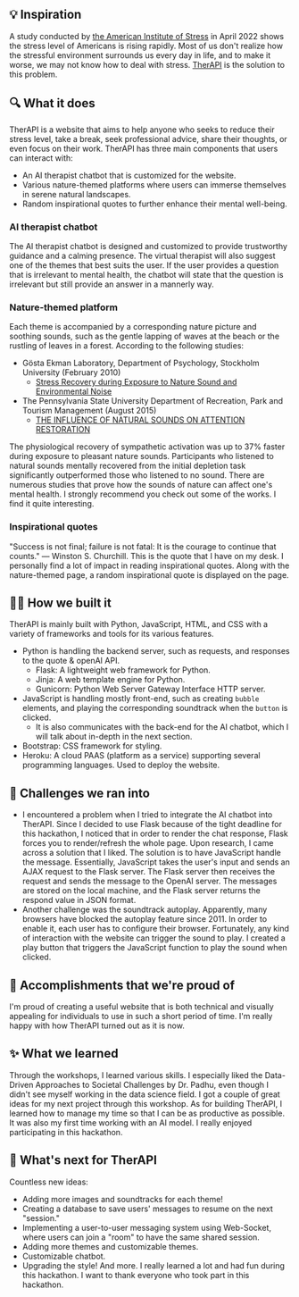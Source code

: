 ## 💡 Inspiration
A study conducted by [the American Institute of Stress](https://www.stress.org/stress-level-of-americans-is-rising-rapidly-in-2022-new-study-finds) in April 2022 shows the stress level of Americans is rising rapidly. Most of us don't realize how the stressful environment surrounds us every day in life, and 
to make it worse, we may not know how to deal with stress. [TherAPI](https://ther-api-c28b9e2ec410.herokuapp.com) is the solution to this problem.

## 🔍 What it does
TherAPI is a website that aims to help anyone who seeks to reduce their stress level, take a break, seek professional advice, share their thoughts, or even focus on their work. 
TherAPI has three main components that users can interact with:
- An AI therapist chatbot that is customized for the website.
- Various nature-themed platforms where users can immerse themselves in serene natural landscapes.
- Random inspirational quotes to further enhance their mental well-being.

### AI therapist chatbot
The AI therapist chatbot is designed and customized to provide trustworthy guidance and a calming presence. 
The virtual therapist will also suggest one of the themes that best suits the user. 
If the user provides a question that is irrelevant to mental health, the chatbot will state that the question is irrelevant but still provide an answer in a mannerly way.

### Nature-themed platform
Each theme is accompanied by a corresponding nature picture and soothing sounds, such as the gentle lapping of waves at the beach or the rustling of leaves in a forest. 
According to the following studies:
- Gösta Ekman Laboratory, Department of Psychology, Stockholm University (February 2010)
  - [Stress Recovery during Exposure to Nature Sound and Environmental Noise](https://www.mdpi.com/1660-4601/7/3/1036)
- The Pennsylvania State University Department of Recreation, Park and Tourism Management (August 2015)
  - [THE INFLUENCE OF NATURAL SOUNDS ON ATTENTION RESTORATION](https://d1wqtxts1xzle7.cloudfront.net/78029856/4bc5f8ed3ce4c3355bb1af4bf556797ad22d-libre.pdf?1641312726=&response-content-disposition=inline%3B+filename%3DThe_Influence_of_Natural_Sounds_on_Atten.pdf&Expires=1691210850&Signature=LSmYPxxxx72CMQp8elsINIX5XqBJjmGGY~9BwkPX01rJT0obhLspnhKT18uSrt9nXThZwaijDnYLQTJQkTlxU62mbIaq1TfX9PeoG~JmRQgIQfx-YApw1gjLeqXj1t9FGfrcNG20VYFYx9I9ED4kVeOdLXpg3oZ07uLYTUvuQiSAo2hDbTKSnGEYloEjzNExlqg-rhLgc09RO2XldvKyGy2vVr-MtVLEvBeI~-1-2CE3gofyzK4wGgNlAfn76tvGFP3D8iF2SPmOPW1Y54BxfNXNr4iv55vzHVLsAvv0fLBQGuJ~eB5eYPwwOguOd0MTihSzQlFkc~TB4LGvXTlnEw__&Key-Pair-Id=APKAJLOHF5GGSLRBV4ZA)

The physiological recovery of sympathetic activation was up to 37% faster during exposure to pleasant nature sounds. 
Participants who listened to natural sounds mentally recovered from the initial depletion task significantly outperformed those who listened to no sound.
There are numerous studies that prove how the sounds of nature can affect one's mental health. 
I strongly recommend you check out some of the works. I find it quite interesting.

### Inspirational quotes
"Success is not final; failure is not fatal: It is the courage to continue that counts." — Winston S. Churchill. 
This is the quote that I have on my desk. I personally find a lot of impact in reading inspirational quotes. Along with the nature-themed page, a random inspirational quote is displayed on the page.

## 👨‍💻 How we built it
TherAPI is mainly built with Python, JavaScript, HTML, and CSS with a variety of frameworks and tools for its various features.

- Python is handling the backend server, such as requests, and responses to the quote & openAI API. 
  - Flask: A lightweight web framework for Python.
  - Jinja: A web template engine for Python.
  - Gunicorn: Python Web Server Gateway Interface HTTP server.
- JavaScript is handling mostly front-end, such as creating `bubble` elements, and playing the corresponding soundtrack when the `button` is clicked.
  - It is also communicates with the back-end for the AI chatbot, which I will talk about in-depth in the next section.
- Bootstrap: CSS framework for styling.
- Heroku: A cloud PAAS (platform as a service) supporting several programming languages. Used to deploy the website.

## 🌊 Challenges we ran into
- I encountered a problem when I tried to integrate the AI chatbot into TherAPI. Since I decided to use Flask because of the tight deadline for this hackathon, I noticed that in order to render the chat response, Flask forces you to render/refresh the whole page. Upon research, I came across a solution that I liked. The solution is to have JavaScript handle the message. Essentially, JavaScript takes the user's input and sends an AJAX request to the Flask server. The Flask server then receives the request and sends the message to the OpenAI server. The messages are stored on the local machine, and the Flask server returns the respond value in JSON format.
- Another challenge was the soundtrack autoplay. Apparently, many browsers have blocked the autoplay feature since 2011. In order to enable it, each user has to configure their browser. Fortunately, any kind of interaction with the website can trigger the sound to play. I created a play button that triggers the JavaScript function to play the sound when clicked.

## 🚀 Accomplishments that we're proud of
I'm proud of creating a useful website that is both technical and visually appealing for individuals to use in such a short period of time. I'm really happy with how TherAPI turned out as it is now.

## ✨ What we learned
Through the workshops, I learned various skills. I especially liked the Data-Driven Approaches to Societal Challenges by Dr. Padhu, even though I didn't see myself working in the data science field. I got a couple of great ideas for my next project through this workshop. As for building TherAPI, I learned how to manage my time so that I can be as productive as possible. It was also my first time working with an AI model. I really enjoyed participating in this hackathon.

## 📌 What's next for TherAPI
Countless new ideas:
- Adding more images and soundtracks for each theme!
- Creating a database to save users' messages to resume on the next "session."
- Implementing a user-to-user messaging system using Web-Socket, where users can join a "room" to have the same shared session.
- Adding more themes and customizable themes.
- Customizable chatbot.
- Upgrading the style!
And more. I really learned a lot and had fun during this hackathon. I want to thank everyone who took part in this hackathon.
